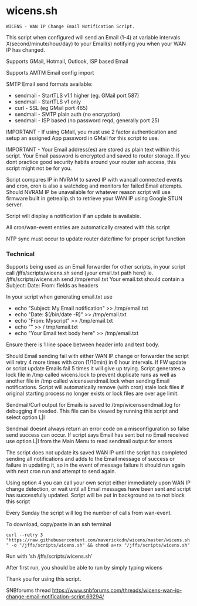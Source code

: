 # wicens.sh
    WICENS - WAN IP Change Email Notification Script.

This script when configured will send an Email (1-4) at variable intervals
X(second/minute/hour/day) to your Email(s) notifying you when your WAN IP
has changed.

Supports GMail, Hotmail, Outlook, ISP based Email

Supports AMTM Email config import

SMTP Email send formats available:
* sendmail - StartTLS v1.1 higher (eg. GMail port 587)
* sendmail - StartTLS v1 only
* curl     - SSL (eg GMail port 465)
* sendmail - SMTP plain auth (no encryption)
* sendmail - ISP based (no password reqd, generally port 25)

IMPORTANT - If using GMail, you must use 2 factor authentication and setup
an assigned App password in GMail for this script to use.

IMPORTANT - Your Email address(es) are stored as plain text within this
script.  Your Email password is encrypted and saved to router storage.
If you dont practice good security habits around your router ssh access,
this script might not be for you.

Script compares IP in NVRAM to saved IP with wancall connected events and
cron, cron is also a watchdog and monitors for failed Email attempts.
Should NVRAM IP be unavailable for whatever reason script will use
firmware built in getrealip.sh to retrieve your WAN IP using Google STUN
server.

Script will display a notification if an update is available.

All cron/wan-event entries are automatically created with this script

NTP sync must occur to update router date/time for proper script function

### Technical ###

Supports being used as an Email forwarder for other scripts, in your
script call /jffs/scripts/wicens.sh send {your email.txt path here}
ie. /jffs/scripts/wicens.sh send /tmp/email.txt
Your email.txt should contain a Subject: Date: From: fields as headers

In your script when generating email.txt use
* echo "Subject: My Email notification" >> /tmp/email.txt
* echo "Date: $(/bin/date -R)" >> /tmp/email.txt
* echo "From: Myscript" >> /tmp/email.txt
* echo "" >> / tmp/email.txt
* echo "Your Email text body here" >> /tmp/email.txt

Ensure there is 1 line space between header info and text body.

Should Email sending fail with either WAN IP change or forwarder the
script will retry 4 more times with cron (1/10min) in 6 hour intervals.
If FW update or script update Emails fail 5 times it will give up trying.
Script generates a lock file in /tmp called wicens.lock to prevent
duplicate runs as well as another file in /tmp called wicenssendmail.lock
when sending Email notifications. Script will automatically remove (with
cron) stale lock files if original starting process no longer exists or
lock files are over age limit.

Sendmail/Curl output for Emails is saved to /tmp/wicenssendmail.log for
debugging if needed.  This file can be viewed by running this script and
select option L|l

Sendmail doesnt always return an error code on a misconfiguration so false
send success can occur.  If script says Email has sent but no Email received
use option L|l from the Main Menu to read sendmail output for errors

The script does not update its saved WAN IP until the script has completed
sending all notifications and adds to the Email message of success or
failure in updating it, so in the event of message failure it should run
again with next cron run and attempt to send again.

Using option 4 you can call your own script either immediately upon WAN IP
change detection, or wait until all Email messages have been sent and
script has successfully updated. Script will be put in background as to not
block this script

Every Sunday the script will log the number of calls from wan-event.

To download, copy/paste in an ssh terminal

`curl --retry 3 "https://raw.githubusercontent.com/maverickcdn/wicens/master/wicens.sh" -o "/jffs/scripts/wicens.sh" && chmod a+rx "/jffs/scripts/wicens.sh"`

Run with 'sh /jffs/scripts/wicens.sh'

After first run, you should be able to run by simply typing wicens

Thank you for using this script.

SNBforums thread https://www.snbforums.com/threads/wicens-wan-ip-change-email-notification-script.69294/
